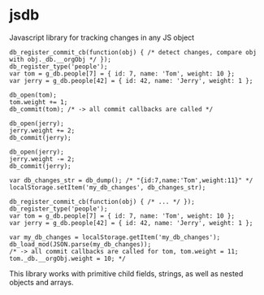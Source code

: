 # jsdb

Javascript library for tracking changes in any JS object

```
db_register_commit_cb(function(obj) { /* detect changes, compare obj with obj._db.__orgObj */ });
db_register_type('people');
var tom = g_db.people[7] = { id: 7, name: 'Tom', weight: 10 };
var jerry = g_db.people[42] = { id: 42, name: 'Jerry', weight: 1 };

db_open(tom);
tom.weight += 1;
db_commit(tom); /* -> all commit callbacks are called */

db_open(jerry);
jerry.weight += 2;
db_commit(jerry);

db_open(jerry);
jerry.weight -= 2;
db_commit(jerry);

var db_changes_str = db_dump(); /* "{id:7,name:'Tom',weight:11}" */
localStorage.setItem('my_db_changes', db_changes_str);
```

```
db_register_commit_cb(function(obj) { /* ... */ });
db_register_type('people');
var tom = g_db.people[7] = { id: 7, name: 'Tom', weight: 10 };
var jerry = g_db.people[42] = { id: 42, name: 'Jerry', weight: 1 };

var my_db_changes = localStorage.getItem('my_db_changes');
db_load_mod(JSON.parse(my_db_changes));
/* -> all commit callbacks are called for tom, tom.weight = 11; tom._db.__orgObj.weight = 10; */
```

This library works with primitive child fields, strings, as well as nested objects and arrays.

